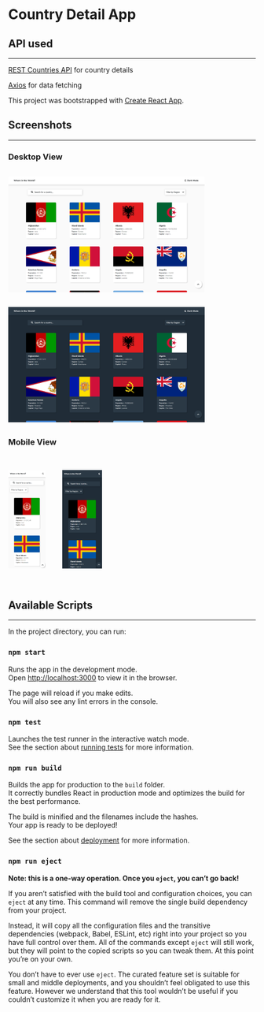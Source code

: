 # Country Detail App

## **API used**

---

[REST Countries API](https://restcountries.eu/) for country details

[Axios](https://www.npmjs.com/package/axios) for data fetching

This project was bootstrapped with [Create React App](https://github.com/facebook/create-react-app).

## **Screenshots**

---

### **Desktop View**

<img src="./src/assests/screenshot/WhiteLap.png" style="width:400px; display:block; margin:30px 0;"/>
<img src="./src/assests/screenshot/DarkLap.png" style="width:400px;  display:block; margin:30px 0;"/>

### **Mobile View**

<img src="./src/assests/screenshot/WhitePhone.png" style="height:200px; margin:30px 0;"/>
<img src="./src/assests/screenshot/DarkPhone.png" style="height:200px; margin:30px;"/>

## **Available Scripts**

---

In the project directory, you can run:

### `npm start`

Runs the app in the development mode.\
Open [http://localhost:3000](http://localhost:3000) to view it in the browser.

The page will reload if you make edits.\
You will also see any lint errors in the console.

### `npm test`

Launches the test runner in the interactive watch mode.\
See the section about [running tests](https://facebook.github.io/create-react-app/docs/running-tests) for more information.

### `npm run build`

Builds the app for production to the `build` folder.\
It correctly bundles React in production mode and optimizes the build for the best performance.

The build is minified and the filenames include the hashes.\
Your app is ready to be deployed!

See the section about [deployment](https://facebook.github.io/create-react-app/docs/deployment) for more information.

### `npm run eject`

**Note: this is a one-way operation. Once you `eject`, you can’t go back!**

If you aren’t satisfied with the build tool and configuration choices, you can `eject` at any time. This command will remove the single build dependency from your project.

Instead, it will copy all the configuration files and the transitive dependencies (webpack, Babel, ESLint, etc) right into your project so you have full control over them. All of the commands except `eject` will still work, but they will point to the copied scripts so you can tweak them. At this point you’re on your own.

You don’t have to ever use `eject`. The curated feature set is suitable for small and middle deployments, and you shouldn’t feel obligated to use this feature. However we understand that this tool wouldn’t be useful if you couldn’t customize it when you are ready for it.

